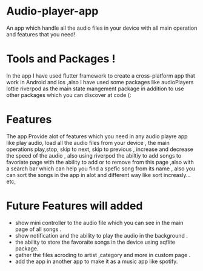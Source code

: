# Audio-player-app
An app which handle all the audio files in your device with all main operation and features that you need!
# Tools and Packages !
In the app I have used flutter framework to create a cross-platform app that work in Android and ios ,also I have used some packages like audioPlayers
lottie riverpod as the main state mangement package in addition to use other packages which you can discover at code (: 
# Features
The app Provide alot of features which you need in any audio playre app like play audio, load all the audio files from your device , the main operations 
play,stop, skip to next, skip to previous , increase and decrease the speed of the audio , also using riverpod the abiltiy to add songs to favoriate page
with the ability to add or to remove from this page ,also with a search bar which can help you find a spefic song from its name , also you can sort the 
songs in the app in alot and different way like sort increasly... etc, 
# Future Features will added 
- show mini controller to the audio file which you can see in the main page of all songs .
- show notification and the ability to play the audio in the background .
- the ability to store the favoraite songs in the device using sqflite package.
- gather the files acroding to artist ,category and more in custom page .
-  add the app in another app to make it as a music app like spotify.
  
